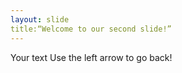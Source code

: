 ```yaml
---
layout: slide
title:“Welcome to our second slide!”
---
```

Your text
Use the left arrow to go back!
